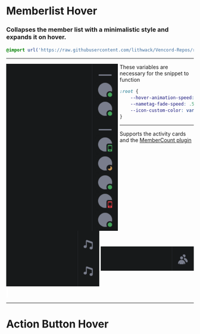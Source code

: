 
# Memberlist Hover
### Collapses the member list with a minimalistic style and expands it on hover.
```css
@import url('https://raw.githubusercontent.com/lithwack/Vencord-Repos/refs/heads/main/Memberlist%20Hover');
```
---

<img align="left" width="300" src="Images/Memberlist.gif"> <img align="left" width="5" height="400" src="Images/gap.png">

These variables are necessary for the snippet to function
```css
:root {
    --hover-animation-speed: 0.3s;
    --nametag-fade-speed: .5s ease-in;
    --icon-custom-color: var(--channels-default);
}
```

---
Supports the activity cards and the [MemberCount plugin](https://vencord.dev/plugins/MemberCount)
<p>
    <img align="center" width="250" src="Images/Activity-Cards.gif">
    <img align="center" width="250" src="Images/MemberCount.gif">
    <img align="center" width="5" height="30" src="Images/gap.png">
</p>

---
# Action Button Hover
### 
